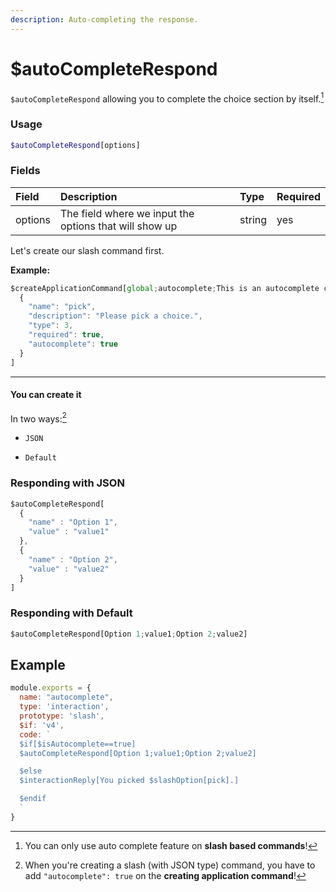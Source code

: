 ```yaml
---
description: Auto-completing the response.
---
```


# $autoCompleteRespond

`$autoCompleteRespond` allowing you to complete the choice section by itself.[^1]

  [^1]: You can only use auto complete feature on **slash based commands**!

### Usage

```php
$autoCompleteRespond[options]
```

### Fields

| Field | Description | Type | Required |
| :--- | :--- | :--- | :--- |
| options | The field where we input the options that will show up | string | yes |

Let's create our slash command first.

**Example:**
```javascript
$createApplicationCommand[global;autocomplete;This is an autocomplete command.;true;slash;
  {
    "name": "pick", 
    "description": "Please pick a choice.", 
    "type": 3, 
    "required": true, 
    "autocomplete": true
  }
]
```

<hr>

#### You can create it

In two ways:[^2]

* `JSON`
* `Default`

  [^2]: When you're creating a slash (with JSON type) command, you have to add `"autocomplete": true` on the **creating application command**!
  
### Responding with JSON

```javascript
$autoCompleteRespond[
  {
    "name" : "Option 1",
    "value" : "value1"
  },
  {
    "name" : "Option 2",
    "value" : "value2"
  }
]
```

### Responding with Default

```javascript
$autoCompleteRespond[Option 1;value1;Option 2;value2]
```

## Example

```javascript
module.exports = {
  name: "autocomplete",
  type: 'interaction',
  prototype: 'slash',
  $if: 'v4',
  code: `
  $if[$isAutocomplete==true]
  $autoCompleteRespond[Option 1;value1;Option 2;value2]

  $else
  $interactionReply[You picked $slashOption[pick].]

  $endif
  `
}
```


